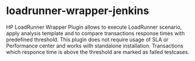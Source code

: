 # loadrunner-wrapper-jenkins

HP LoadRunner Wrapper Plugin allows to execute LoadRunner scenario, apply analysis template and to compare transactions response times with predefined threshold.
This plugin does not require usage of SLA or Performance center and works with standalone installation.
Transactions which responce time is above the threshold are marked as failed testcases.
